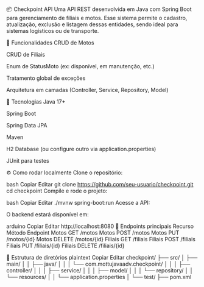 📦 Checkpoint API
Uma API REST desenvolvida em Java com Spring Boot para gerenciamento de filiais e motos. Esse sistema permite o cadastro, atualização, exclusão e listagem dessas entidades, sendo ideal para sistemas logísticos ou de transporte.

📌 Funcionalidades
CRUD de Motos

CRUD de Filiais

Enum de StatusMoto (ex: disponível, em manutenção, etc.)

Tratamento global de exceções

Arquitetura em camadas (Controller, Service, Repository, Model)

🚀 Tecnologias
Java 17+

Spring Boot

Spring Data JPA

Maven

H2 Database (ou configure outro via application.properties)

JUnit para testes

⚙️ Como rodar localmente
Clone o repositório:

bash
Copiar
Editar
git clone https://github.com/seu-usuario/checkpoint.git
cd checkpoint
Compile e rode o projeto:

bash
Copiar
Editar
./mvnw spring-boot:run
Acesse a API:

O backend estará disponível em:

arduino
Copiar
Editar
http://localhost:8080
🔎 Endpoints principais
Recurso	Método	Endpoint
Motos	GET	/motos
Motos	POST	/motos
Motos	PUT	/motos/{id}
Motos	DELETE	/motos/{id}
Filiais	GET	/filiais
Filiais	POST	/filiais
Filiais	PUT	/filiais/{id}
Filiais	DELETE	/filiais/{id}

📁 Estrutura de diretórios
plaintext
Copiar
Editar
checkpoint/
├── src/
│   ├── main/
│   │   ├── java/
│   │   │   └── com.mottujavaadv.checkpoint/
│   │   │       ├── controller/
│   │   │       ├── service/
│   │   │       ├── model/
│   │   │       └── repository/
│   │   └── resources/
│   │       └── application.properties
│   └── test/
├── pom.xml
